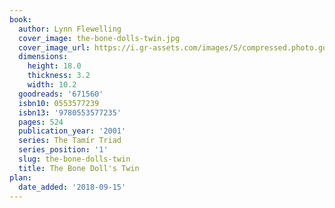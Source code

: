 ```yaml
---
book:
  author: Lynn Flewelling
  cover_image: the-bone-dolls-twin.jpg
  cover_image_url: https://i.gr-assets.com/images/S/compressed.photo.goodreads.com/books/1403189779l/671560._SY160_.jpg
  dimensions:
    height: 18.0
    thickness: 3.2
    width: 10.2
  goodreads: '671560'
  isbn10: 0553577239
  isbn13: '9780553577235'
  pages: 524
  publication_year: '2001'
  series: The Tamír Triad
  series_position: '1'
  slug: the-bone-dolls-twin
  title: The Bone Doll's Twin
plan:
  date_added: '2018-09-15'
---
```

